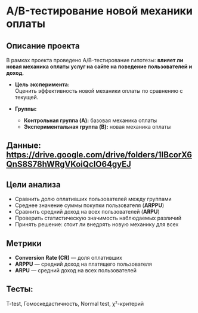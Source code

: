 # A/B-тестирование новой механики оплаты

## Описание проекта

В рамках проекта проведено A/B-тестирование гипотезы: **влияет ли новая механика оплаты услуг на сайте на поведение пользователей и доход**.

- **Цель эксперимента:**  
  Оценить эффективность новой механики оплаты по сравнению с текущей.

- **Группы:**
  - **Контрольная группа (A):** базовая механика оплаты
  - **Экспериментальная группа (B):** новая механика оплаты

Данные: https://drive.google.com/drive/folders/1IBcorX6QnS8S78hWRgVKoiQcIO64gyEJ
---
## Цели анализа

- Сравнить долю оплативших пользователей между группами
- Среднее значение суммы покупки пользователя (**ARPPU**)
- Сравнить средний доход на всех пользователей (**ARPU**)
- Проверить статистическую значимость наблюдаемых различий
- Принять решение: стоит ли внедрять новую механику для всех

## Метрики
  - **Conversion Rate (CR)** — доля оплативших
  - **ARPPU** — средний доход на платящего пользователя
  - **ARPU** — средний доход на всех пользователей
## Тесты:
  T-test, Гомоскедастичность,  Normal test, χ²-критерий
